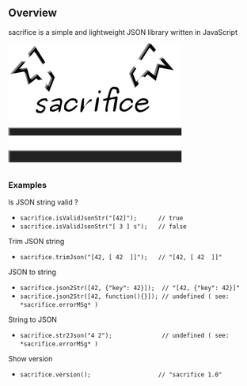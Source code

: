 ## Overview
sacrifice is a simple and lightweight JSON library written in JavaScript

![sacrifice](https://github.com/SamuraiDangyo/sacrifice/blob/master/logo.jpg)

### Examples
Is JSON string valid ?
- ```sacrifice.isValidJsonStr("[42]");      // true```
- ```sacrifice.isValidJsonStr("[ 3 ] s");   // false```

Trim JSON string
- ```sacrifice.trimJson("[42, [ 42  ]]");   // "[42, [ 42  ]]"```

JSON to string
- ```sacrifice.json2Str([42, {"key": 42}]);  // "[42, {"key": 42}]"```
- ```sacrifice.json2Str([42, function(){}]); // undefined ( see: *sacrifice.errorMSg* )```

String to JSON
- ```sacrifice.str2Json("4 2");              // undefined ( see: *sacrifice.errorMSg* )```

Show version
- ```sacrifice.version();                   // "sacrifice 1.0"```
